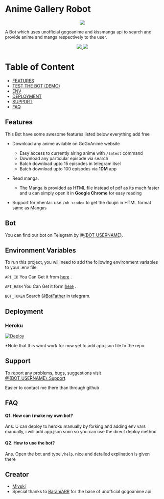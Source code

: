 
# Anime Gallery Robot

<p align="center">
  <img src="https://telegra.ph/file/59587a1cbf5047d72a807.jpg">
</p>

A Bot which uses unofficial gogoanime and kissmanga api to search and provide anime and manga respectively to the user.  
 <p align='center'>
  <a href="https://www.python.org/" alt="made-with-python"> <img src="https://img.shields.io/badge/Made%20with-Python-00ead3.svg?style=flat-square&logo=python&logoColor=00ead3&color=00ead3" /> </a>
  <a href="https://github.com/MiyukiKun/Anime_Gallery_Bot/" alt="Maintenance"> <img src="https://img.shields.io/badge/Maintained%3F-Yes-green.svg?style=flat-square&logo=serverless&logoColor=00ead3&color=00ead3" /> </a>
</p>

# Table of Content

- [FEATURES](#features)
- [TEST THE BOT (DEMO)](#bot)
- [ENV](#environment-variables)
- [DEPLOYMENT](#deployment)
- [SUPPORT](#support)
- [FAQ](#faq)

## Features

This Bot have some awesome features listed below everything add free
- Download any anime avilable on GoGoAnime website
  - Easy access to currently airing anime with  `/latest` command
  - Download any particular episode via search
  - Batch download upto 15 episodes in telegram itsel
  - Batch download upto 100 episodes via **1DM** app

- Read manga.
  - The Manga is provided as HTML file instead of pdf as its much faster and u can simply open it in **Google Chrome** for easy reading

- Support for nhentai.
    use `/nh <code>` to get the doujin in HTML format same as Mangas

  
## Bot 

You can find our bot on Telegram by [@{BOT_USERNAME}](https://t.me/anime_gallery_robot).
  
## Environment Variables

To run this project, you will need to add the following environment variables to your .env file

`API_ID` You Can Get it from [here](https://my.telegram.org/) .

`API_HASH` You Can Get it form [here](https://my.telegram.org/) .

`BOT_TOKEN` Search [@BotFather](https://t.me/botfather) in telegram.

## Deployment 

### Heroku

[![Deploy](https://www.herokucdn.com/deploy/button.svg)](https://github.com/noobsohail/Sicily_Von_Claude)

*Note that this wont work for now yet to add app.json file to the repo  

## Support
To report any problems, bugs, suggestions visit [@{BOT_USERNAME}_Support](https://t.me/anime_gallery_robot_support).

Easier to contact me there than through github

  
## FAQ

#### Q1. How can i make my own bot?

Ans. U can deploy to heroku manually by forking and adding env vars manually, i will add app.json soon so you can use the direct deploy method 

#### Q2. How to use the bot?

Ans. Open the bot and type `/help`.
nice and detailed explination is given there

## Creator

- [Miyuki](https://github.com/MiyukiKun/Anime_Gallery_Bot)
- Special thanks to [BaraniARR](https://github.com/BaraniARR/gogoanimeapi) for the base of unofficial gogoanime api
